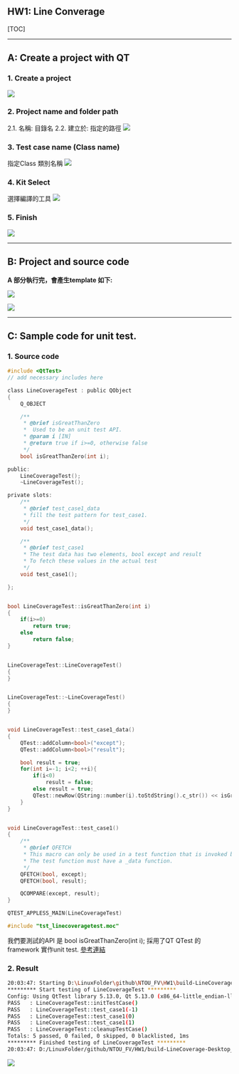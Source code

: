 <H2> HW1: Line Converage </H2>
[TOC]

---
## A: Create a project with QT
### 1. Create a project
![](./pics/2021-10-18-19-10-16.png)

### 2. Project name and folder path
2.1. 名稱: 目錄名
2.2. 建立於: 指定的路徑 
![](./pics/2021-10-18-19-21-34.png)


### 3. Test case name (Class name)
指定Class 類別名稱
![](./pics/2021-10-18-19-22-21.png)

### 4. Kit Select 
選擇編譯的工具
![](./pics/2021-10-18-19-24-07.png)

### 5. Finish
![](./pics/2021-10-18-19-26-37.png)

---
## B: Project and source code
**A 部分執行完，會產生template 如下:**

![](./pics/2021-10-18-19-31-59.png)

![](./pics/2021-10-18-19-33-13.png)

---
## C: Sample code for unit test.
### 1. Source code
```c {.line-numbers}
#include <QtTest>
// add necessary includes here

class LineCoverageTest : public QObject
{
    Q_OBJECT

    /**
     * @brief isGreatThanZero
     *  Used to be an unit test API.
     * @param i [IN]
     * @return true if i>=0, otherwise false
     */
    bool isGreatThanZero(int i);

public:
    LineCoverageTest();
    ~LineCoverageTest();

private slots:
    /**
     * @brief test_case1_data
     * fill the test pattern for test_case1.
     */
    void test_case1_data();

    /**
     * @brief test_case1
     * The test data has two elements, bool except and result
     * To fetch these values in the actual test
     */
    void test_case1();

};


bool LineCoverageTest::isGreatThanZero(int i)
{
    if(i>=0)
        return true;
    else
        return false;
}


LineCoverageTest::LineCoverageTest()
{
}


LineCoverageTest::~LineCoverageTest()
{
}


void LineCoverageTest::test_case1_data()
{
    QTest::addColumn<bool>("except");
    QTest::addColumn<bool>("result");

    bool result = true;
    for(int i=-1; i<2; ++i){
        if(i<0)
            result = false;
        else result = true;
        QTest::newRow(QString::number(i).toStdString().c_str()) << isGreatThanZero(i) << result;
    }
}


void LineCoverageTest::test_case1()
{
    /**
     * @brief QFETCH
     * This macro can only be used in a test function that is invoked by the test framework.
     * The test function must have a _data function.
     */
    QFETCH(bool, except);
    QFETCH(bool, result);

    QCOMPARE(except, result);
}

QTEST_APPLESS_MAIN(LineCoverageTest)

#include "tst_linecoveragetest.moc"

``` 
我們要測試的API 是 bool isGreatThanZero(int i);
採用了QT QTest 的framework 實作unit test.
[參考連結](https://doc.qt.io/qt-5/qtest.html)

### 2. Result
```sh
20:03:47: Starting D:\LinuxFolder\github\NTOU_FV\HW1\build-LineCoverage-Desktop_Qt_5_13_0_MinGW_64_bit-Debug\debug\LineCoverage.exe ...
********* Start testing of LineCoverageTest *********
Config: Using QtTest library 5.13.0, Qt 5.13.0 (x86_64-little_endian-llp64 shared (dynamic) debug build; by GCC 7.3.0)
PASS   : LineCoverageTest::initTestCase()
PASS   : LineCoverageTest::test_case1(-1)
PASS   : LineCoverageTest::test_case1(0)
PASS   : LineCoverageTest::test_case1(1)
PASS   : LineCoverageTest::cleanupTestCase()
Totals: 5 passed, 0 failed, 0 skipped, 0 blacklisted, 1ms
********* Finished testing of LineCoverageTest *********
20:03:47: D:/LinuxFolder/github/NTOU_FV/HW1/build-LineCoverage-Desktop_Qt_5_13_0_MinGW_64_bit-Debug/debug/LineCoverage.exe exited with code 0
```
![](./pics/2021-10-18-20-04-52.png)


